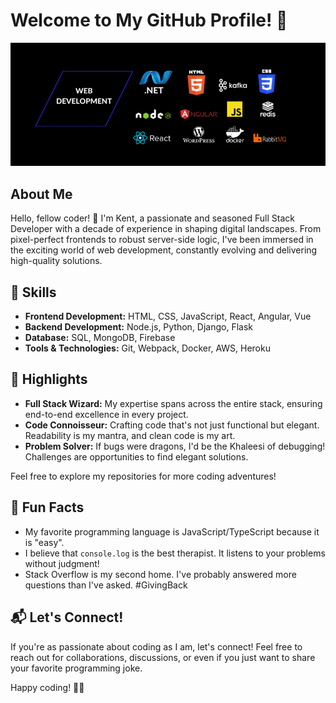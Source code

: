 # Welcome to My GitHub Profile! 🚀

![Full Stack Developer](fullstack.webp)

## About Me
Hello, fellow coder! 👋 I'm Kent, a passionate and seasoned Full Stack Developer with a decade of experience in shaping digital landscapes. From pixel-perfect frontends to robust server-side logic, I've been immersed in the exciting world of web development, constantly evolving and delivering high-quality solutions.

## 🔧 Skills
- **Frontend Development:** HTML, CSS, JavaScript, React, Angular, Vue
- **Backend Development:** Node.js, Python, Django, Flask
- **Database:** SQL, MongoDB, Firebase
- **Tools & Technologies:** Git, Webpack, Docker, AWS, Heroku

## 🌟 Highlights
- **Full Stack Wizard:** My expertise spans across the entire stack, ensuring end-to-end excellence in every project.
- **Code Connoisseur:** Crafting code that's not just functional but elegant. Readability is my mantra, and clean code is my art.
- **Problem Solver:** If bugs were dragons, I'd be the Khaleesi of debugging! Challenges are opportunities to find elegant solutions.

Feel free to explore my repositories for more coding adventures!

## 🎤 Fun Facts
- My favorite programming language is JavaScript/TypeScript because it is "easy".
- I believe that `console.log` is the best therapist. It listens to your problems without judgment!
- Stack Overflow is my second home. I've probably answered more questions than I've asked. #GivingBack

## 📬 Let's Connect!
If you're as passionate about coding as I am, let's connect! Feel free to reach out for collaborations, discussions, or even if you just want to share your favorite programming joke.

Happy coding! 🚀✨